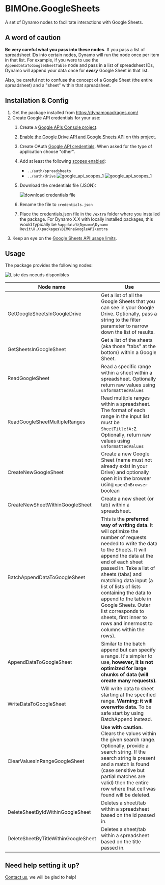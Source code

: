 # BIMOne.GoogleSheets
A set of Dynamo nodes to facilitate interactions with Google Sheets.

## A word of caution
__Be very careful what you pass into these nodes.__ If you pass a list of spreadsheet IDs into certain nodes, Dynamo will run the node once per item in that list. For example, if you were to use the `AppendDataToGoogleSheetTable` node and pass in a list of spreadsheet IDs, Dynamo will append your data once for __*every*__ Google Sheet in that list.

Also, be careful not to confuse the concept of a Google Sheet (the entire spreadsheet) and a "sheet" within that spreadsheet.

## Installation & Config
1. Get the package installed from https://dynamopackages.com/
2. Create Google API credentials for your use:
    1. Create a [Google APIs Console project](https://console.cloud.google.com).
    2. [Enable the Google Drive API and Google Sheets API](https://support.google.com/googleapi/answer/6158841?hl=en&ref_topic=7013279) on this project.
    3. Create OAuth [Google API credentials](https://console.developers.google.com/apis/credentials). When asked for the type of application choose "other". 
    4. Add at least the following [scopes enabled](https://support.google.com/a/answer/162106?hl=en):
        - `../auth/spreadsheets`
        - `../auth/drive`
        ![google_api_scopes_1](readme_images/google_api_scopes_1.png)
        ![google_api_scopes_1](readme_images/google_api_scopes_2.png)
    5. Download the credentials file (JSON):
    
        ![download credentials file](readme_images/download_credentials.png)
    6. Rename the file to `credentials.json`
    7. Place the credentials.json file in the `/extra` folder where you installed the package. For Dynamo X.X with locally installed packages, this would typically be `%appdata%\Dynamo\Dynamo Revit\X.X\packages\BIMOneGoogleAPI\extra`
3. Keep an eye on the [Google Sheets API usage limits](https://developers.google.com/sheets/api/limits).

## Usage
The package provides the following nodes:

![Liste des noeuds disponibles](readme_images/Noeuds_disponibles.jpg)


| Node name  | Use |
| --- | --- |
| GetGoogleSheetsInGoogleDrive | Get a list of all the Google Sheets that you can see in your Google Drive. Optionally, pass a string to the filter parameter to narrow down the list of results. |
| GetSheetsInGoogleSheet | Get a list of the sheets (aka those "tabs" at the bottom) within a Google Sheet. |
| ReadGoogleSheet | Read a specific range within a sheet within a spreadsheet. Optionally return raw values using `unformattedValues` |
| ReadGoogleSheetMultipleRanges | Read multiple ranges within a spreadsheet. The format of each range in the input list must be `SheetTitle!A:Z`. Optionally, return raw values using `unformattedValues` |
| CreateNewGoogleSheet | Create a new Google Sheet (name must not already exist in your Drive) and optionally open it in the browser using `openInBrowser` boolean |
| CreateNewSheetWithinGoogleSheet | Create a new sheet (or tab) within a spreadsheet. |
| BatchAppendDataToGoogleSheet | This is the __preferred way of writing data__. It will optimize the number of requests needed to write the data to the Sheets. It will append the data at the end of each sheet passed in. Take a list of sheets (tabs) and matching data input (a list of lists of lists containing the data to append to the table in Google Sheets. Outer list corresponds to sheets, first inner to rows and innermost to columns within the rows).|
| AppendDataToGoogleSheet | Similar to the batch append but can specify a range. It's simpler to use, __however, it is not optimized for large chunks of data (will create many requests).__|
| WriteDataToGoogleSheet | Will write data to sheet starting at the specified range. __Warning: it will overwrite data.__ To be safe start by using BatchAppend instead. |
| ClearValuesInRangeGoogleSheet | __Use with caution.__ Clears the values within the given search range. Optionally, provide a search string. If the search string is present and a match is found (case sensitive but partial matches are valid) then the entire row where that cell was found will be deleted. |
| DeleteSheetByIdWithinGoogleSheet | Deletes a sheet/tab within a spreadsheet based on the id passed in. |
| DeleteSheetByTitleWithinGoogleSheet | Deletes a sheet/tab within a spreadsheet based on the title passed in. |


## Need help setting it up?
[Contact us](https://bimone.com/en/contact-us/), we will be glad to help!
